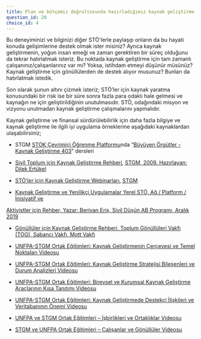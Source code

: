 ```yaml
---
title: Plan ve bütçemiz doğrultusunda hazırladığımız kaynak geliştirme planımız var. Kaynaklarımızın bitmesini beklemeden, planımız doğrultusunda sistematik ve düzenli çalışmalar yürütüyoruz.
question_id: 20
choice_id: 4
---
```

Bu deneyiminizi ve bilginizi diğer STÖ'lerle paylaşıp onların da bu hayati konuda gelişimlerine destek olmak ister misiniz? Ayrıca kaynak geliştirmenin, yoğun insan emeği ve zaman gerektiren bir süreç olduğunu da tekrar hatırlatmak isteriz. Bu noktada kaynak geliştirme için tam zamanlı çalışanınız/çalışanlarınız var mı? Yoksa, istihdam etmeyi düşünür müsünüz? Kaynak geliştirme için gönüllülerden de destek alıyor musunuz? Bunları da hatırlatmak istedik.

Son olarak şunun altını çizmek isteriz; STÖ’ler için kaynak yaratma konusundaki bir risk ise bir süre sonra fazla para odaklı hale gelmesi ve kaynağın ne için geliştirildiğinin unutulmasıdır. STÖ, odağındaki misyon ve vizyonu unutmadan kaynak geliştirme çalışmalarını yapmalıdır.

Kaynak geliştirme ve finansal sürdürülebilirlik için daha fazla bilgiye ve kaynak geliştirme ile ilgili iyi uygulama örneklerine aşağıdaki kaynaklardan ulaşabilirsiniz;

- STGM [<u>STOK Çevrimiçi Öğrenme Platformu</u>](https://www.stgm.org.tr/stok-ogrenme-platformu)nda “[<u>Büyüyen Örgütler - Kaynak Geliştirme 403</u>](https://www.stgm.org.tr/sivil-toplum-okulu-stok/buyuyen-orgutler)” dersleri

<!-- -->

- [<u>Sivil Toplum için Kaynak Geliştirme Rehberi</u>](https://www.stgm.org.tr/sites/default/files/2020-08/sivil-toplum-orgutleri-icin-kaynak-gelistirme-rehberi.pdf), [<u>STGM, 2009. Hazırlayan: Dilek Ertükel</u>](https://www.stgm.org.tr/sites/default/files/2020-08/sivil-toplum-orgutleri-icin-kaynak-gelistirme-rehberi.pdf)

<!-- -->

- [<u>STÖ’ler için Kaynak Geliştirme Webinarları</u>](https://www.youtube.com/watch?v=yvK5uBEN-zg&list=PLNNUSz3jzVL6mKbrH63Lvcq2oZ_WxVps2), [<u>STGM</u>](https://www.youtube.com/watch?v=yvK5uBEN-zg&list=PLNNUSz3jzVL6mKbrH63Lvcq2oZ_WxVps2)

<!-- -->

- [<u>Kaynak Geliştirme ve Yenilikçi Uygulamalar Yerel STÖ, Ağ / Platform / İnisiyatif ve</u>](https://www.stgm.org.tr/sites/default/files/2020-09/kaynak-gelistirme-ve-yenilikci-uygulamalar-rehberi-yerel-sto-ag-platform-inisiyatif-ve-aktivistler-icin-rehber.pdf)

[<u>Aktivistler için Rehber, Yazar: Berivan Eriş, Sivil Düşün AB Programı, Aralık 2019</u>](https://www.stgm.org.tr/sites/default/files/2020-09/kaynak-gelistirme-ve-yenilikci-uygulamalar-rehberi-yerel-sto-ag-platform-inisiyatif-ve-aktivistler-icin-rehber.pdf)

- [<u>Gönüllüler için Kaynak Geliştirme Rehberi, Toplum Gönüllüleri Vakfı (TOG), Sabancı Vakfı, Mott Vakfı</u>](https://www.tog.org.tr/wp-content/uploads/2018/12/Gen%C3%A7Bank-Kaynak-Geli%C5%9Ftirme-Rehberi.pdf)

<!-- -->

- [<u>UNFPA-STGM Ortak Eğitimleri: Kaynak Geliştirmenin Çerçevesi ve Temel Noktaları Videosu</u>](https://www.youtube.com/watch?v=B_7SDgP92QM&list=PLNNUSz3jzVL64sskDhRNadAhwPdVsD14-&index=10)

<!-- -->

- [<u>UNFPA-STGM Ortak Eğitimleri: Kaynak Geliştirme Stratejisi Bileşenleri ve Durum Analizleri Videosu</u>](https://www.youtube.com/watch?v=ZpgMOpUFgtY&list=PLNNUSz3jzVL64sskDhRNadAhwPdVsD14-&index=11)

<!-- -->

- [<u>UNFPA-STGM Ortak Eğitimleri: Bireysel ve Kurumsal Kaynak Geliştirme Araçlarının Kısa Tanıtımı Videosu</u>](https://www.youtube.com/watch?v=urrmV2RF0lc&list=PLNNUSz3jzVL64sskDhRNadAhwPdVsD14-&index=12)

<!-- -->

- [<u>UNFPA-STGM Ortak Eğitimleri: Kaynak Geliştirmede Destekçi İlişkileri ve Veritabanının Önemi Videosu</u>](https://www.youtube.com/watch?v=vmiOlqDhRYk&list=PLNNUSz3jzVL64sskDhRNadAhwPdVsD14-&index=13)

<!-- -->

- [<u>UNFPA ve STGM Ortak Eğitimleri – İşbirlikleri ve Ortaklıklar Videosu</u>](https://www.youtube.com/watch?v=vZc6WzitV-g&list=PLNNUSz3jzVL64sskDhRNadAhwPdVsD14-&index=5)

- [<u>STGM ve UNFPA Ortak Eğitimleri – Çalışanlar ve Gönüllüler Videosu</u>](https://www.youtube.com/watchv=I_FEZm8FcKU&list=PLNNUSz3jzVL64sskDhRNadAhwPdVsD14-&index=4)

